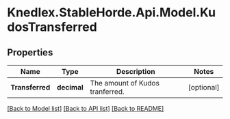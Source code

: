 # Knedlex.StableHorde.Api.Model.KudosTransferred

## Properties

Name | Type | Description | Notes
------------ | ------------- | ------------- | -------------
**Transferred** | **decimal** | The amount of Kudos tranferred. | [optional] 

[[Back to Model list]](../README.md#documentation-for-models) [[Back to API list]](../README.md#documentation-for-api-endpoints) [[Back to README]](../README.md)


